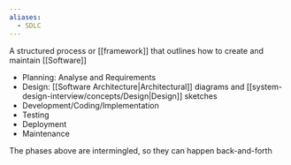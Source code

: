 ```yaml
---
aliases:
  - SDLC
---
```


A structured process or [[framework]] that outlines how to create and maintain [[Software]]

- Planning: Analyse and Requirements
- Design: [[Software Architecture|Architectural]] diagrams and [[system-design-interview/concepts/Design|Design]] sketches
- Development/Coding/Implementation
- Testing
- Deployment
- Maintenance

The phases above are intermingled, so they can happen back-and-forth
